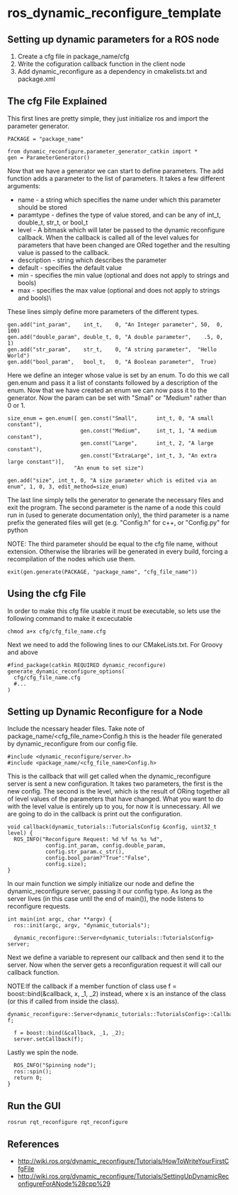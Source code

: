 # ros_dynamic_reconfigure_template

## Setting up dynamic parameters for a ROS node
1. Create a cfg file in package_name/cfg
2. Write the cofiguration callback function in the client node
3. Add dynamic_reconfigure as a dependency in cmakelists.txt and package.xml
## The cfg File Explained
This first lines are pretty simple, they just initialize ros and import the parameter generator.
```
PACKAGE = "package_name"

from dynamic_reconfigure.parameter_generator_catkin import *
gen = ParameterGenerator()
```
Now that we have a generator we can start to define parameters. The add function adds a parameter to the list of parameters. It takes a few different arguments:
- name - a string which specifies the name under which this parameter should be stored
- paramtype - defines the type of value stored, and can be any of int_t, double_t, str_t, or bool_t
- level - A bitmask which will later be passed to the dynamic reconfigure callback. When the callback is called all of the level values for parameters that have been changed are ORed together and the resulting value is passed to the callback.
- description - string which describes the parameter
- default - specifies the default value
- min - specifies the min value (optional and does not apply to strings and bools)
- max - specifies the max value (optional and does not apply to strings and bools)\

These lines simply define more parameters of the different types.
```
gen.add("int_param",    int_t,    0, "An Integer parameter", 50,  0, 100)
gen.add("double_param", double_t, 0, "A double parameter",    .5, 0,   1)
gen.add("str_param",    str_t,    0, "A string parameter",  "Hello World")
gen.add("bool_param",   bool_t,   0, "A Boolean parameter",  True)
```
Here we define an integer whose value is set by an enum. To do this we call gen.enum and pass it a list of constants followed by a description of the enum. Now that we have created an enum we can now pass it to the generator. Now the param can be set with "Small" or "Medium" rather than 0 or 1.
```
size_enum = gen.enum([ gen.const("Small",      int_t, 0, "A small constant"),
                       gen.const("Medium",     int_t, 1, "A medium constant"),
                       gen.const("Large",      int_t, 2, "A large constant"),
                       gen.const("ExtraLarge", int_t, 3, "An extra large constant")],
                     "An enum to set size")

gen.add("size", int_t, 0, "A size parameter which is edited via an enum", 1, 0, 3, edit_method=size_enum)
```
The last line simply tells the generator to generate the necessary files and exit the program. The second parameter is the name of a node this could run in (used to generate documentation only), the third parameter is a name prefix the generated files will get (e.g. "<name>Config.h" for c++, or "<name>Config.py" for python

NOTE: The third parameter should be equal to the cfg file name, without extension. Otherwise the libraries will be generated in every build, forcing a recompilation of the nodes which use them.
```
exit(gen.generate(PACKAGE, "package_name", "cfg_file_name"))
```
## Using the cfg File
In order to make this cfg file usable it must be executable, so lets use the following command to make it excecutable
```
chmod a+x cfg/cfg_file_name.cfg
```
Next we need to add the following lines to our CMakeLists.txt. For Groovy and above
```
#find_package(catkin REQUIRED dynamic_reconfigure)
generate_dynamic_reconfigure_options(
  cfg/cfg_file_name.cfg
  #...
)
```
## Setting up Dynamic Reconfigure for a Node
Include the ncessary header files. Take note of package_name/<cfg_file_name>Config.h this is the header file generated by dynamic_reconfigure from our config file.
```
#include <dynamic_reconfigure/server.h>
#include <package_name/<cfg_file_name>Config.h>
```
This is the callback that will get called when the dynamic_reconfigure server is sent a new configuration. It takes two parameters, the first is the new config. The second is the level, which is the result of ORing together all of level values of the parameters that have changed. What you want to do with the level value is entirely up to you, for now it is unnecessary. All we are going to do in the callback is print out the configuration.
```
void callback(dynamic_tutorials::TutorialsConfig &config, uint32_t level) {
  ROS_INFO("Reconfigure Request: %d %f %s %s %d", 
            config.int_param, config.double_param, 
            config.str_param.c_str(), 
            config.bool_param?"True":"False", 
            config.size);
}
```
In our main function we simply initialize our node and define the dynamic_reconfigure server, passing it our config type. As long as the server lives (in this case until the end of main()), the node listens to reconfigure requests.
```
int main(int argc, char **argv) {
  ros::init(argc, argv, "dynamic_tutorials");

  dynamic_reconfigure::Server<dynamic_tutorials::TutorialsConfig> server;
```
Next we define a variable to represent our callback and then send it to the server. Now when the server gets a reconfiguration request it will call our callback function.

NOTE:If the callback if a member function of class use f = boost::bind(&callback, x, _1, _2) instead, where x is an instance of the class (or this if called from inside the class).
```
dynamic_reconfigure::Server<dynamic_tutorials::TutorialsConfig>::CallbackType f;

  f = boost::bind(&callback, _1, _2);
  server.setCallback(f);
```
Lastly we spin the node.
```
  ROS_INFO("Spinning node");
  ros::spin();
  return 0;
}
```
## Run the GUI
```
rosrun rqt_reconfigure rqt_reconfigure
```

## References
- http://wiki.ros.org/dynamic_reconfigure/Tutorials/HowToWriteYourFirstCfgFile
- http://wiki.ros.org/dynamic_reconfigure/Tutorials/SettingUpDynamicReconfigureForANode%28cpp%29

